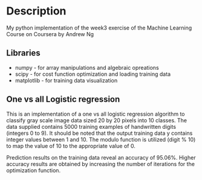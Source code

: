 # Description
My python implementation of the week3 exercise of the Machine Learning Course on Coursera by Andrew Ng

## Libraries
- numpy - for array manipulations and algebraic opreations
- scipy - for cost function optimization and loading training data
- matplotlib - for training data visualization

## One vs all Logistic regression
This is an implementation of a one vs all logistic regression algorithm to classify gray scale image data sized 20 by 20 pixels into 10 classes. The data supplied contains 5000 training examples of handwritten digits (integers 0 to 9). It should be noted that the output training data y contains integer values between 1 and 10. The modulo function is utilized (digit % 10) to map the value of 10 to the appropriate value of 0.

Prediction results on the training data reveal an accuracy of 95.06%. Higher accuracy results are obtained by increasing the number of iterations for the optimization function.

